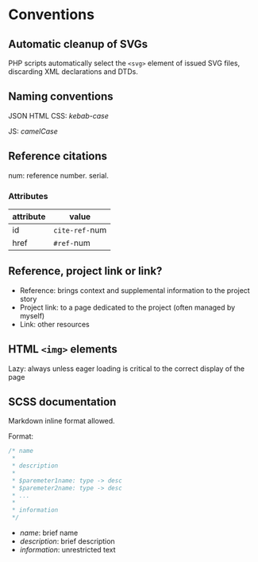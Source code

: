 # Conventions

## Automatic cleanup of SVGs

PHP scripts automatically select the `<svg>` element of issued SVG files, discarding XML declarations and DTDs.

## Naming conventions

JSON HTML CSS: *kebab-case*

JS: *camelCase*

## Reference citations

num: reference number. serial.

### Attributes

attribute|value
-|-
id|`cite-ref-`num
href|`#ref-`num

## Reference, project link or link?

- Reference: brings context and supplemental information to the project story
- Project link: to a page dedicated to the project (often managed by myself)
- Link: other resources

## HTML `<img>` elements

Lazy: always unless eager loading is critical to the correct display of the page

## SCSS documentation

Markdown inline format allowed.

Format:

```scss
/* name
 *
 * description
 *
 * $paremeter1name: type -> desc
 * $paremeter2name: type -> desc
 * ...
 *
 * information
 */
```

- *name*: brief name
- *description*: brief description
- *information*: unrestricted text

